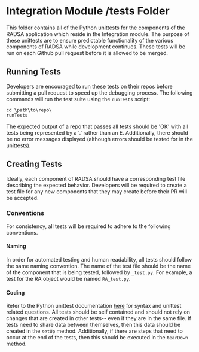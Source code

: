 # Integration Module /tests Folder
This folder contains all of the Python unittests for the components of 
the RADSA application which reside in the Integration module. The purpose 
of these unittests are to ensure predictable functionality of the various 
components of RADSA while development continues. These tests will be run 
on each Github pull request before it is allowed to be merged.

## Running Tests

Developers are encouraged to run these tests on their repos before 
submitting a pull request to speed up the debugging process. The following 
commands will run the test suite using the `runTests` script:

```
cd \path\to\repo\
runTests
```

The expected output of a repo that passes all tests should be 'OK' with all 
tests being represented by a '.' rather than an E. Additionally, there 
should be no error messages displayed (although errors should be tested for 
in the unittests).

## Creating Tests

Ideally, each component of RADSA should have a corresponding test file 
describing the expected behavior. Developers will be required to create a 
test file for any new components that they may create before their PR will 
be accepted.

### Conventions

For consistency, all tests will be required to adhere to the following 
conventions.

#### Naming

In order for automated testing and human readability, all tests should follow 
the same naming convention. The name of the test file should be the name of 
the component that is being tested, followed by `_test.py`. For example, a 
test for the RA object would be named `RA_test.py`.

#### Coding

Refer to the Python unittest documentation 
[here](https://docs.python.org/3/library/unittest.html) for syntax and 
unittest related questions. All tests should be self contained and should not 
rely on changes that are created in other tests-- even if they are in the same 
file. If tests need to share data between themselves, then this data should be 
created in the `setUp` method. Additionally, if there are steps that need to 
occur at the end of the tests, then this should be executed in the `tearDown` 
method.
